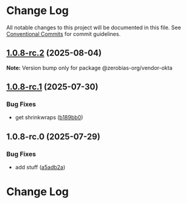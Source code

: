 # Change Log

All notable changes to this project will be documented in this file.
See [Conventional Commits](https://conventionalcommits.org) for commit guidelines.

## [1.0.8-rc.2](https://github.com/zerobias-org/vendor/compare/@zerobias-org/vendor-okta@1.0.8-rc.1...@zerobias-org/vendor-okta@1.0.8-rc.2) (2025-08-04)

**Note:** Version bump only for package @zerobias-org/vendor-okta





## [1.0.8-rc.1](https://github.com/zerobias-org/vendor/compare/@zerobias-org/vendor-okta@1.0.8-rc.0...@zerobias-org/vendor-okta@1.0.8-rc.1) (2025-07-30)


### Bug Fixes

* get shrinkwraps ([b189bb0](https://github.com/zerobias-org/vendor/commit/b189bb0cf53ad66427530ccc0eab7824527942d3))





## 1.0.8-rc.0 (2025-07-29)


### Bug Fixes

* add stuff ([a5adb2a](https://github.com/zerobias-org/vendor/commit/a5adb2aecd0670c42e9077affecb6a047bf30fc6))





# Change Log
